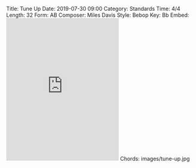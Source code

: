 Title: Tune Up
Date: 2019-07-30 09:00
Category: Standards
Time: 4/4
Length: 32
Form: AB
Composer: Miles Davis
Style: Bebop
Key: Bb
Embed: <iframe src="https://open.spotify.com/embed/user/thatdavidmiller/playlist/7jBsAcbbYiJoDTFnvpFOYE" width="300" height="380" frameborder="0" allowtransparency="true" allow="encrypted-media"></iframe>
Chords: images/tune-up.jpg
